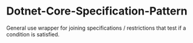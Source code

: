 # Dotnet-Core-Specification-Pattern
General use wrapper for joining specifications / restrictions that test if a condition is satisfied.
